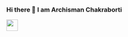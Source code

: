 ### Hi there 👋 I am Archisman Chakraborti
<img src = "https://www.google.com/url?sa=i&url=https%3A%2F%2Fgiphy.com%2Fgifs%2Freaction-hello-hi-LY8yDak6Tngb6FfPrt&psig=AOvVaw3FImJkKtz4ttKBfesXUx45&ust=1668929576119000&source=images&cd=vfe&ved=0CBAQjRxqFwoTCLiQ6abdufsCFQAAAAAdAAAAABAJ](https://github.com/MartinHeinz/MartinHeinz/blob/master/wave.gif)"
width = "30px">

<!--
**ScientificArchisman/ScientificArchisman** is a ✨ _special_ ✨ repository because its `README.md` (this file) appears on your GitHub profile.

Here are some ideas to get you started:

- 🔭 I’m currently working on ...
- 🌱 I’m currently learning ...
- 👯 I’m looking to collaborate on ...
- 🤔 I’m looking for help with ...
- 💬 Ask me about ...
- 📫 How to reach me: ...
- 😄 Pronouns: ...
- ⚡ Fun fact: ...
-->
